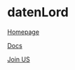 # datenLord
[Homepage](https://datenlord.github.io/home.html)

[Docs](https://datenlord.github.io//docs.html)

[Join US](https://datenlord.github.io/join.html)


